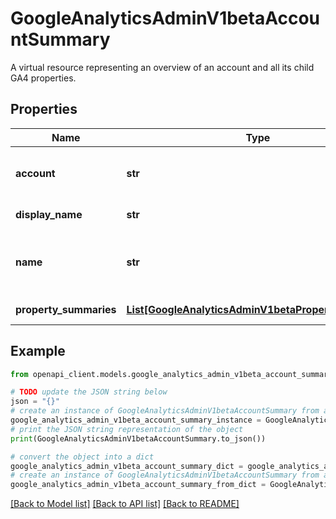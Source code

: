 # GoogleAnalyticsAdminV1betaAccountSummary

A virtual resource representing an overview of an account and all its child GA4 properties.

## Properties

Name | Type | Description | Notes
------------ | ------------- | ------------- | -------------
**account** | **str** | Resource name of account referred to by this account summary Format: accounts/{account_id} Example: \&quot;accounts/1000\&quot; | [optional] 
**display_name** | **str** | Display name for the account referred to in this account summary. | [optional] 
**name** | **str** | Resource name for this account summary. Format: accountSummaries/{account_id} Example: \&quot;accountSummaries/1000\&quot; | [optional] 
**property_summaries** | [**List[GoogleAnalyticsAdminV1betaPropertySummary]**](GoogleAnalyticsAdminV1betaPropertySummary.md) | List of summaries for child accounts of this account. | [optional] 

## Example

```python
from openapi_client.models.google_analytics_admin_v1beta_account_summary import GoogleAnalyticsAdminV1betaAccountSummary

# TODO update the JSON string below
json = "{}"
# create an instance of GoogleAnalyticsAdminV1betaAccountSummary from a JSON string
google_analytics_admin_v1beta_account_summary_instance = GoogleAnalyticsAdminV1betaAccountSummary.from_json(json)
# print the JSON string representation of the object
print(GoogleAnalyticsAdminV1betaAccountSummary.to_json())

# convert the object into a dict
google_analytics_admin_v1beta_account_summary_dict = google_analytics_admin_v1beta_account_summary_instance.to_dict()
# create an instance of GoogleAnalyticsAdminV1betaAccountSummary from a dict
google_analytics_admin_v1beta_account_summary_from_dict = GoogleAnalyticsAdminV1betaAccountSummary.from_dict(google_analytics_admin_v1beta_account_summary_dict)
```
[[Back to Model list]](../README.md#documentation-for-models) [[Back to API list]](../README.md#documentation-for-api-endpoints) [[Back to README]](../README.md)


